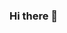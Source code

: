 ### Hi there 👋

<!--
**C-m8/C-m8** is a ✨ _special_ ✨ repository because its `README.md` (this file) appears on your GitHub profile.
-->
